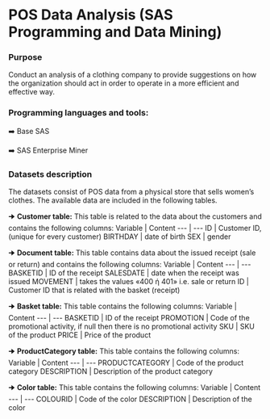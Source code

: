 # POS Data Analysis (SAS Programming and Data Mining)

### Purpose
Conduct an analysis of a clothing company to provide suggestions on how the organization should act in order to operate in a more efficient and effective way.


### Programming languages and tools:
:arrow_right: Base SAS

:arrow_right: SAS Enterprise Miner


### Datasets description
The datasets consist of POS data from a physical store that sells women’s clothes. The available data are included in the following tables.

🠊 **Customer table:**
This table is related to the data about the customers and contains the following columns:
Variable | Content
--- | ---
ID | Customer ID, (unique for every customer)
BIRTHDAY | date of birth
SEX | gender

🠊 **Document table:**
This table contains data about the issued receipt (sale or return) and contains the following columns:
Variable | Content
--- | ---
BASKETID | ID of the receipt
SALESDATE | date when the receipt was issued
MOVEMENT | takes the values «400 ή 401» i.e. sale or return
ID | Customer ID that is related with the basket (receipt)

🠊 **Basket table:**
This table contains the following columns:
Variable | Content
--- | ---
BASKETID | ID of the receipt
PROMOTION | Code of the promotional activity, if null then there is no promotional activity
SKU | SKU of the product
PRICE | Price of the product

🠊 **ProductCategory table:**
This table contains the following columns:
Variable | Content
--- | ---
PRODUCTCATEGORY | Code of the product category
DESCRIPTION | Description of the product category

🠊 **Color table:**
This table contains the following columns:
Variable | Content
--- | ---
COLOURID | Code of the color
DESCRIPTION | Description of the color

